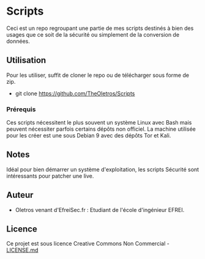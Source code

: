 # Scripts

Ceci est un repo regroupant une partie de mes scripts destinés à bien des usages que ce soit de la sécurité ou simplement de la conversion de données.

## Utilisation

Pour les utiliser, suffit de cloner le repo ou de télécharger sous forme de zip. 
* git clone https://github.com/TheOletros/Scripts


### Prérequis

Ces scripts nécessitent le plus souvent un système Linux avec Bash mais peuvent nécessiter parfois certains dépôts non officiel. 
La machine utilisée pour les créer est une sous Debian 9 avec des dépôts Tor et Kali.

## Notes

Idéal pour bien démarrer un système d'exploitation, les scripts Sécurité sont intéressants pour patcher une live.

## Auteur

* Oletros venant d'EfreiSec.fr : Etudiant de l'école d'ingénieur EFREI.

## Licence

Ce projet est sous licence Creative Commons Non Commercial - [LICENSE.md](LICENSE.md)
